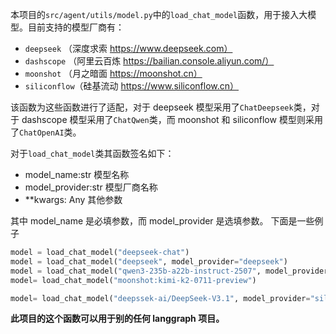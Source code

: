 本项目的`src/agent/utils/model.py`中的`load_chat_model`函数，用于接入大模型。目前支持的模型厂商有：

- `deepseek` （深度求索 https://www.deepseek.com）
- `dashscope` （阿里云百炼 https://bailian.console.aliyun.com/）
- `moonshot` （月之暗面 https://moonshot.cn）
- `siliconflow`（硅基流动 https://www.siliconflow.cn）

该函数为这些函数进行了适配，对于 deepseek 模型采用了`ChatDeepseek`类，对于 dashscope 模型采用了`ChatQwen`类，而 moonshot 和 siliconflow 模型则采用了`ChatOpenAI`类。

对于`load_chat_model`类其函数签名如下：

- model_name:str 模型名称
- model_provider:str 模型厂商名称
- \*\*kwargs: Any 其他参数

其中 model_name 是必填参数，而 model_provider 是选填参数。
下面是一些例子

```python
model = load_chat_model("deepseek-chat")
model = load_chat_model("deepseek", model_provider="deepseek")
model = load_chat_model("qwen3-235b-a22b-instruct-2507", model_provider="dashscope")
model= load_chat_model("moonshot:kimi-k2-0711-preview")

model= load_chat_model("deepssek-ai/DeepSeek-V3.1", model_provider="siliconflow") #硅基流动的必须指定model_provider,如果不传必须以model_name形式指定
```

**此项目的这个函数可以用于别的任何 langgraph 项目。**
